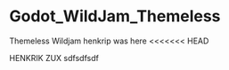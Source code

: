 # Godot_WildJam_Themeless

 Themeless Wildjam
 henkrip was here 
<<<<<<< HEAD

HENKRIK ZUX
 sdfsdfsdf

